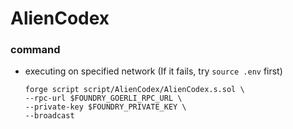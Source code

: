 # AlienCodex
### command
- executing on specified network (If it fails, try `source .env` first)
    ```
    forge script script/AlienCodex/AlienCodex.s.sol \
    --rpc-url $FOUNDRY_GOERLI_RPC_URL \
    --private-key $FOUNDRY_PRIVATE_KEY \
    --broadcast
    ```